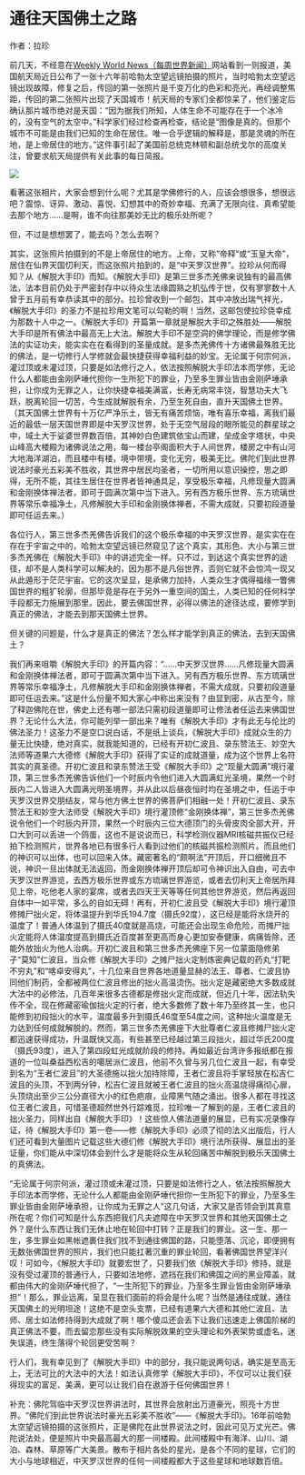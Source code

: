 # 通往天国佛土之路

作者：拉珍

前几天，不经意在[Weekly World News（每周世界新闻）](http://weeklyworldnews.com/headlines/11684/new-hubble-images/)网站看到一则报道，美国航天局近日公布了一张十六年前哈勃太空望远镜拍摄的照片，当时哈勃太空望远镜出现故障，修复之后，传回的第一张照片是千变万化的色彩和亮光，再经调整焦距，传回的第二张照片出现了天国城市！航天局的专家们全都惊呆了，他们鉴定后确认那片城市绝对是天国：“因为据我们所知，人体生命不可能存在于一个冰冷的，没有空气的太空中。”科学家们经过检查再检查，结论是“图像是真的。但那个城市不可能是由我们已知的生命在居住。唯一合乎逻辑的解释是，那是灵魂的所在地，是上帝居住的地方。”这件事引起了美国前总统克林顿和副总统戈尔的高度关注，曾要求航天局提供有关此事的每日简报。

![](https://s2.loli.net/2022/03/31/uOs5cYa7nES2pwL.jpg)

看著这张相片，大家会想到什么呢？尤其是学佛修行的人，应该会想很多，想很远吧？震惊、讶异、激动、喜悦、幻想其中的奇妙幸福、充满了无限向往、真希望能去那个地方……是啊，谁不向往那美妙无比的极乐处所呢？

但，不过是想想罢了，能去吗？怎么去啊？

其实，这张照片拍摄到的不是上帝居住的地方。上帝，又称“帝释”或“玉皇大帝”，居住在仙界天国忉利天，而这张照片拍到的，是“中天罗汉世界”。拉珍从何而得知？从《解脱大手印》而知。《解脱大手印》是第三世多杰羌佛亲说独有的最高佛法，法本目前仍处于严密封存中以待众生法缘圆熟之机弘传于世，仅有寥寥数十人曾于五月前有幸恭读其中的部分。拉珍曾收到一个邮包，其中冲放出瑞气祥光，《解脱大手印》的圣力不是拉珍用文笔可以勾勒的啊！当然，这邮包使拉珍侥幸成为那数十人中之一。《解脱大手印》开篇第一章就是解脱大手印之殊胜处——解脱大手印是所有佛法中最高无上大法。解脱大手印不是空洞的佛学理论，而是修学佛法的实证功夫，能实实在在看得到的圣量成就。是多杰羌佛传十方诸佛最殊胜无比的佛法，是一切修行人学修就会最快捷获得幸福利益的妙宝。无论属于何宗何派，灌过顶或未灌过顶，只要是如法修行之人，依法按照解脱大手印法本而学修，无论什么人都能由金刚萨埵代担你一生所犯下的罪业，乃至多生罪业皆由金刚萨埵承担，让你成为无罪之人，让你快捷幸福美满富，长寿无病常丰饶，智慧功夫大飞跃，脱离轮回一切苦，今生成就解脱有余，乃至生死自由，直升天国佛土世界。（其天国佛土世界有十万亿严净乐土，皆无有痛苦烦恼，唯有喜乐幸福，离我们最近的最低一层天国世界即是中天罗汉世界，处于无空气层段的眼所能见的群星球之中，域土大于娑婆世界数百倍，其神妙白色建筑依宝山而建，垒成金字塔状，中央山峰高大楼殿为诸佛说法之用，每一楼台亭阁面积大于人间世界，楼房之中有山河大地海洋湖泊，而且楼中有楼，境中带境，变化无穷，极美无比。佛陀们到此世界说法时豪光五彩美不胜收，其世界中居民均圣者，一切所用以意识操控，思之即得，无所不能，其往生居住在世界者皆神通具足，享受极乐幸福，凡修现量大圆满和金刚换体禅法者，即可于圆满次第中当下进入。另有西方极乐世界、东方琉璃世界等常乐幸福净土，凡修解脱大手印和金刚换体禅者，不需大成就，只要初段道量即可任运去来。）

各位行人，第三世多杰羌佛告诉我们的这个极乐幸福的中天罗汉世界，是实实在在存在于宇宙之中的，哈勃太空望远镜已然窥见了这个真实，其形色、大小与第三世多杰羌佛在《解脱大手印》中的讲述完全一样。只不过，到达这个真实世界的途径，却不是人类科学可以解决的，因为那不是凡俗世界，否则它就不会惊鸿一现又从此遁形于茫茫宇宙。它的这次呈显，是承佛力加持，人类众生才偶得福缘一瞥佛国世界的粗犷轮廓，但那毕竟是存在于另外一重空间的国土，人类已知的任何科学手段都无力施展到那里。因此，要去佛国世界，必得以佛法的途径达成，要修学到真正的佛法，才能去到那天国佛土世界。

但关键的问题是，什么才是真正的佛法？怎么样才能学到真正的佛法，去到天国佛土？

我们再来咀嚼《解脱大手印》的开篇内容：“……中天罗汉世界……凡修现量大圆满和金刚换体禅法者，即可于圆满次第中当下进入。另有西方极乐世界、东方琉璃世界等常乐幸福净土，凡修解脱大手印和金刚换体禅者，不需大成就，只要初段道量即可任运去来。”这是什么份量不知大家心中称出来没有？由显到密，从古至今，除了释迦佛陀在世，佛史上还有哪一部法只需初段道量即可让修法者任运去来佛国世界？无论什么大法，你可能列举一部出来？唯有《解脱大手印》才有此无与伦比的佛法圣力！这圣力不是空口说白话，不是纸上谈兵，《解脱大手印》成就众生的力量无比快捷，绝对真实，就我能知道的，已经有开初仁波且、录东赞法王、妙空大法师等道果六大德修《解脱大手印》获得了实证的成就道量，成为这个世界上名符其实的真圣德。开初仁波且和录东赞法王受《解脱大手印》之“现量大圆满”境行灌顶，第三世多杰羌佛告诉他们一个时辰内令他们进入大圆满虹光圣境，果然一个时辰内二人皆进入大圆满光明圣境界，并从此以后昼夜恒时均在圣境之中，任运于中天罗汉世界交朋结友，常与他方佛土世界的佛菩萨们相融一处！开初仁波且、录东赞法王和妙空大法师受《解脱大手印》境行灌顶修“金刚换体禅”，第三世多杰羌佛说令他们一个时辰内开顶，果然一个时辰内三位大德顶门的头骨皮肉全部大开，开口大到可以丢进一个鸽蛋，这也不是说说而已，科学检测仪器MRI核磁共振仪已经拍下检测照片，世界各地已有很多行人看到过他们的核磁共振检测照片。而且他们的神识可以出体，也可以回来入体。藏密著名的“颇啊法”开顶后，开口细微且不说，神识一旦出体就无法返回，而金刚换体禅开顶后却可令神识出入自由，可去中天罗汉世界游览，去西方极乐世界或东方琉璃世界游览，或者去忉利天上帝居所拜见上帝，吃他老人家的宴席，或者去四天王天等等任何其他世界游览，然后再返回自体中一如平常，多么的自如无碍！再有，开初仁波且受《解脱大手印》境行灌顶修摊尸拙火定，将体温提升到华氏194.7度（摄氏92度），这已经是能将水烧开的温度了！普通人体温到了摄氏40度就是高烧，可能还会出现生命危险，而摊尸拙火定能将人体温度提高到摄氏近百度甚至更高而身心更加安泰健康，病痛皆除，还能外放拙火为他人治病。开初仁波且和第三世多杰羌佛座下另一位蒙面隐修弟子“莫知”仁波且，当众修《解脱大手印》之摊尸拙火定制炼密典记载的药丸“打靶不穷丸”和“喀卓安得丸”，十几位来自世界各地道量显赫的法王、尊者、仁波且协同他们制药，全都被两位仁波且修出的拙火高温烫伤。拙火定是藏密绝大多数成就大法中的必修法，几百年来很多古德都是修拙火定而成就，但近几十年，因法轨失传不全，现在修藏密瑜伽拙火定的行者，绝大多数修了数十年乃至终其一生，也只能修到初段拙火的水平，温度最多升到摄氏46度至54度之间，这种拙火温度是无力达到任何成就解脱的。然而，第三世多杰羌佛座下大批尊者仁波且修摊尸拙火定都迅速获得成功，升温既快又高，有些甚至已经越过第三段拙火，超过华氏200度（摄氏93度），进入了第四段虹光成就阶段的修持。再如最近台湾许多报纸都在报道的一位叫桑益西松吉的噶居派仁波且，他前不久曾与另几位仁波且一起，有幸受到名为“王者仁波且”的大圣德施以拙火加持除障，王者仁波且将手掌轻放在松吉仁波且的头顶，不到两分钟，松吉仁波且就被王者仁波且的拙火高温烧得痛彻心扉，头顶烧出至少三公分直径大小的红色疤痕，业障黑气随之涌出。很多人都在寻找这位王者仁波且，可惜圣德超然世外行踪难觅，拉珍唯一了解到的是，王者仁波且的拙火圣力，同样出自《解脱大手印》！这些惊人佛法道量的展显，已有实况录像存证，待《解脱大手印》第一卷——修《解脱大手印》必须了彻的法义出版后，行人们还可看到大量图片记载这些大德们修《解脱大手印》境行法所获得、展显出的圣证量，你们能从中深切体会到什么才是能将众生从轮回痛苦中解脱到极乐天国佛土的真佛法。

“无论属于何宗何派，灌过顶或未灌过顶，只要是如法修行之人，依法按照解脱大手印法本而学修，无论什么人都能由金刚萨埵代担你一生所犯下的罪业，乃至多生罪业皆由金刚萨埵承担，让你成为无罪之人”这几句话，大家又是否领会到其真意所在呢？你们可知是什么东西把我们凡夫遮障在中天罗汉世界和其他天国佛土之外？是什么东西让我们无休止地在轮回中打转？正是我们的罪业。这一生、那一生，多生罪业如黑帐遮裹住我们找不到通往佛国的路，只能堕落、沉沦，即便拥有无数张佛国世界的照片，我们也只能扛著沉重的罪业轮回，看著佛国世界望洋兴叹！可如今，《解脱大手印》就要宏世了，只要我们依《解脱大手印》修持，就是没有受过灌顶的普通行人，只要如法地修，遮挡在我们和佛国之间的黑业障盖，就都由伟大的金刚萨埵代担了，“一生所犯下的罪业，乃至多生罪业皆由金刚萨埵承担”！那么，罪业远离，呈显在我们面前的将会是什么呢？当然是通往成就，通往天国佛土的光明坦途！这绝不是空头支票，已经有道果六大德和其他仁波且、法师、居士如法修持得到大成就了啊！哪个傻瓜还会丢下让我们迅速走上佛国阶梯的真正佛法不要，而去留恋那些没有实际解脱效果的空头理论和外表架势或虚名，迷失误道，终生落得个轮回更受苦啊？

行人们，我有幸见到了《解脱大手印》中的部分，我只能说两句话，确实是至高无上，无法可比的大法中的大法！如法认真修学《解脱大手印》，不仅可以让我们获得现实的富足、美满，更可以让我们自在遨游于任何佛国世界！

补充：佛陀驾临中天罗汉世界讲法时，其世界会放射出万道豪光，照亮十方世界。“佛陀们到此世界说法时豪光五彩美不胜收”——《解脱大手印》。16年前哈勃太空望远镜拍摄的这张照片，正是佛陀在此世界说法之时，因此可见万丈光芒。佛陀说法处，便是照片中央最高最大的那一间楼殿。此间楼殿中有海洋、山川、湖泊、森林、草原等广大美景。散布于相片各处的星光，是各个不同的星球，它们的大小与地球相近，中天罗汉世界的任何一间楼殿都大于这些星球和地球数百倍。